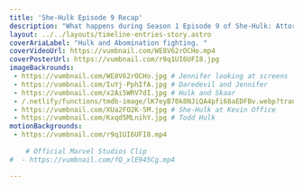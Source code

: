 ```yaml
---
title: 'She-Hulk Episode 9 Recap'
description: "What happens during Season 1 Episode 9 of She-Hulk: Attorney at Law. "
layout: ../../layouts/timeline-entries-story.astro
coverAriaLabel: "Hulk and Abomination fighting. "
coverVideoUrl: https://vumbnail.com/WE8V62rOCHo.mp4
coverPosterUrl: https://vumbnail.com/r9q1UI6UFI8.jpg
imageBackrounds: 
 - https://vumbnail.com/WE8V62rOCHo.jpg # Jennifer looking at screens
 - https://vumbnail.com/IuYj-PphIfA.jpg # Daredevil and Jennifer
 - https://vumbnail.com/x2Ai5WRV7dI.jpg # Hulk and Skaar
 - /.netlify/functions/tmdb-image/lK7eyB70k8NJiQA4pfi68aEDFBv.webp?transparent=0&width=2200
 - https://vumbnail.com/XUa2FO2K-5M.jpg # She-Hulk at Kevin Office
 - https://vumbnail.com/Kxqd5MLnihY.jpg # Todd Hulk
motionBackgrounds: 
 - https://vumbnail.com/r9q1UI6UFI8.mp4
    
    # Official Marvel Studios Clip
#  - https://vumbnail.com/fQ_xlE945Cg.mp4

---
```



